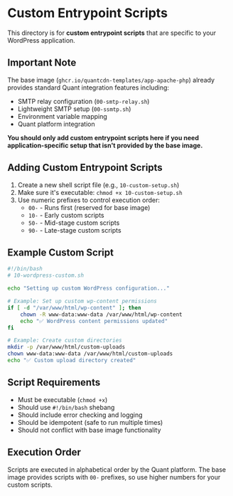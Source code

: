 # Custom Entrypoint Scripts

This directory is for **custom entrypoint scripts** that are specific to your WordPress application.

## Important Note

The base image (`ghcr.io/quantcdn-templates/app-apache-php`) already provides standard Quant integration features including:

- SMTP relay configuration (`00-smtp-relay.sh`)
- Lightweight SMTP setup (`00-ssmtp.sh`) 
- Environment variable mapping
- Quant platform integration

**You should only add custom entrypoint scripts here if you need application-specific setup that isn't provided by the base image.**

## Adding Custom Entrypoint Scripts

1. Create a new shell script file (e.g., `10-custom-setup.sh`)
2. Make sure it's executable: `chmod +x 10-custom-setup.sh`
3. Use numeric prefixes to control execution order:
   - `00-` - Runs first (reserved for base image)
   - `10-` - Early custom scripts
   - `50-` - Mid-stage custom scripts
   - `90-` - Late-stage custom scripts

## Example Custom Script

```bash
#!/bin/bash
# 10-wordpress-custom.sh

echo "Setting up custom WordPress configuration..."

# Example: Set up custom wp-content permissions
if [ -d "/var/www/html/wp-content" ]; then
    chown -R www-data:www-data /var/www/html/wp-content
    echo "✅ WordPress content permissions updated"
fi

# Example: Create custom directories
mkdir -p /var/www/html/custom-uploads
chown www-data:www-data /var/www/html/custom-uploads
echo "✅ Custom upload directory created"
```

## Script Requirements

- Must be executable (`chmod +x`)
- Should use `#!/bin/bash` shebang
- Should include error checking and logging
- Should be idempotent (safe to run multiple times)
- Should not conflict with base image functionality

## Execution Order

Scripts are executed in alphabetical order by the Quant platform. The base image provides scripts with `00-` prefixes, so use higher numbers for your custom scripts.